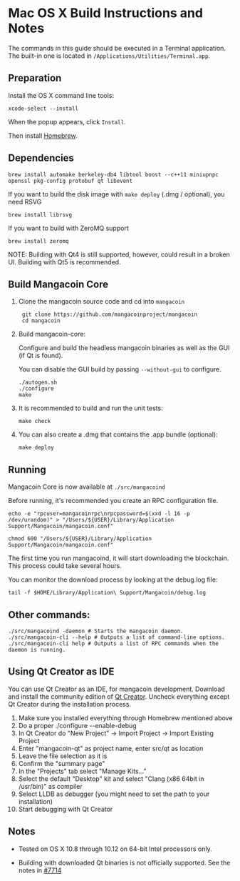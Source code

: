 Mac OS X Build Instructions and Notes
====================================
The commands in this guide should be executed in a Terminal application.
The built-in one is located in `/Applications/Utilities/Terminal.app`.

Preparation
-----------
Install the OS X command line tools:

`xcode-select --install`

When the popup appears, click `Install`.

Then install [Homebrew](https://brew.sh).

Dependencies
----------------------

    brew install automake berkeley-db4 libtool boost --c++11 miniupnpc openssl pkg-config protobuf qt libevent

If you want to build the disk image with `make deploy` (.dmg / optional), you need RSVG

    brew install librsvg

If you want to build with ZeroMQ support
    
    brew install zeromq

NOTE: Building with Qt4 is still supported, however, could result in a broken UI. Building with Qt5 is recommended.

Build Mangacoin Core
------------------------

1. Clone the mangacoin source code and cd into `mangacoin`

        git clone https://github.com/mangacoinproject/mangacoin
        cd mangacoin

2.  Build mangacoin-core:

    Configure and build the headless mangacoin binaries as well as the GUI (if Qt is found).

    You can disable the GUI build by passing `--without-gui` to configure.

        ./autogen.sh
        ./configure
        make

3.  It is recommended to build and run the unit tests:

        make check

4.  You can also create a .dmg that contains the .app bundle (optional):

        make deploy

Running
-------

Mangacoin Core is now available at `./src/mangacoind`

Before running, it's recommended you create an RPC configuration file.

    echo -e "rpcuser=mangacoinrpc\nrpcpassword=$(xxd -l 16 -p /dev/urandom)" > "/Users/${USER}/Library/Application Support/Mangacoin/mangacoin.conf"

    chmod 600 "/Users/${USER}/Library/Application Support/Mangacoin/mangacoin.conf"

The first time you run mangacoind, it will start downloading the blockchain. This process could take several hours.

You can monitor the download process by looking at the debug.log file:

    tail -f $HOME/Library/Application\ Support/Mangacoin/debug.log

Other commands:
-------

    ./src/mangacoind -daemon # Starts the mangacoin daemon.
    ./src/mangacoin-cli --help # Outputs a list of command-line options.
    ./src/mangacoin-cli help # Outputs a list of RPC commands when the daemon is running.

Using Qt Creator as IDE
------------------------
You can use Qt Creator as an IDE, for mangacoin development.
Download and install the community edition of [Qt Creator](https://www.qt.io/download/).
Uncheck everything except Qt Creator during the installation process.

1. Make sure you installed everything through Homebrew mentioned above
2. Do a proper ./configure --enable-debug
3. In Qt Creator do "New Project" -> Import Project -> Import Existing Project
4. Enter "mangacoin-qt" as project name, enter src/qt as location
5. Leave the file selection as it is
6. Confirm the "summary page"
7. In the "Projects" tab select "Manage Kits..."
8. Select the default "Desktop" kit and select "Clang (x86 64bit in /usr/bin)" as compiler
9. Select LLDB as debugger (you might need to set the path to your installation)
10. Start debugging with Qt Creator

Notes
-----

* Tested on OS X 10.8 through 10.12 on 64-bit Intel processors only.

* Building with downloaded Qt binaries is not officially supported. See the notes in [#7714](https://github.com/bitcoin/bitcoin/issues/7714)
